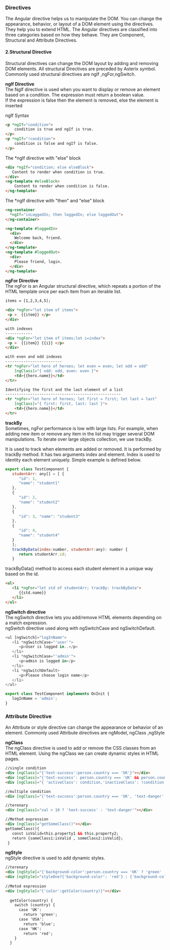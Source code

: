 
### Directives
The Angular directive helps us to manipulate the DOM. You can change the appearance, behavior, or layout of a DOM element using the directives. They help you to extend HTML.
The Angular directives are classified into three categories based on how they behave. They are Component, Structural and Attribute Directives.

#### 2.Structural Directive
Structural directives can change the DOM layout by adding and removing DOM elements. All structural Directives are preceded by Asterix symbol.    
Commonly used structural directives are ngIf ,ngFor,ngSwitch.               

__ngIf Directive__   
The NgIf directive is used when you want to display or remove an element based on a condition.
The expression must return a boolean value.        
If the expression is false then the element is removed, else the element is inserted        

ngIf Syntax
``` html
<p *ngIf="condition">  
    condition is true and ngIf is true.  
</p>  
<p *ngIf="!condition">  
    condition is false and ngIf is false.  
</p>  
````
The *ngIf directive  with  "else" block   
``` html
<div *ngIf="condition; else elseBlock">  
   Content to render when condition is true.  
</div>  
<ng-template #elseBlock>  
    Content to render when condition is false.  
</ng-template>   
````

The *ngIf directive  with  "then" and "else" block
``` html
<ng-container
  *ngIf="isLoggedIn; then loggedIn; else loggedOut">
</ng-container>

<ng-template #loggedIn>
  <div>
    Welcome back, friend.
  </div>
</ng-template>
<ng-template #loggedOut>
  <div>
    Please friend, login.
  </div>
</ng-template> 
````

__ngFor Directive__          
The ngFor is an Angular structural directive, which repeats a portion of the HTML template once per each item from an iterable list.     
```html
items = [1,2,3,4,5];

<div *ngFor="let item of items">
 <p >  {{item}} </p>
</div>

with indexes
------------
<div *ngFor="let item of items;let i=index">
 <p >  {{item}} {{i}} </p>
</div>

with even and odd indexes
-------------------------
<tr *ngFor="let hero of heroes; let even = even; let odd = odd" 
    [ngClass]="{ odd: odd, even: even }">
    <td>{{hero.name}}</td>
</tr>

Identifying the first and the last element of a list
---------------------------------------------------
<tr *ngFor="let hero of heroes; let first = first; let last = last" 
    [ngClass]="{ first: first, last: last }">
    <td>{{hero.name}}</td>
</tr>

```
__trackBy__            
Sometimes, ngFor performance is low with large lists. For example, when adding new item or remove any item in the list may trigger several DOM manipulations. To iterate over large objects collection, we use trackBy.

It is used to track when elements are added or removed. It is performed by trackBy method. It has two arguments index and element. Index is used to identity each element uniquely. Simple example is defined below.
```javascript
export class TestComponent { 
   studentArr: any[] = [ { 
      "id": 1, 
      "name": "student1" 
   }, 
   { 
      "id": 2,
      "name": "student2" 
   }, 
   { 
      "id": 3, "name": "student3"
   },
   { 
      "id": 4, 
      "name": "student4" 
   } 
   ]; 
   trackByData(index:number, studentArr:any): number { 
      return studentArr.id; 
   }
```
trackByData() method to access each student element in a unique way based on the id.
```html
<ul> 
   <li *ngFor="let std of studentArr; trackBy: trackByData">
      {{std.name}} 
   </li>
</ul>

```
__ngSwitch directive__    
The ngSwitch directive lets you add/remove HTML elements depending on a match expression.         
ngSwitch directive used along with ngSwitchCase and ngSwitchDefault.   

```javascript
<ul [ngSwitch]="logInName"> 
   <li *ngSwitchCase="'user'"> 
      <p>User is logged in..</p> 
   </li> 
   <li *ngSwitchCase="'admin'"> 
      <p>admin is logged in</p> 
   </li> 
   <li *ngSwitchDefault> 
      <p>Please choose login name</p> 
   </li> 
</ul>

export class TestComponent implements OnInit {  
   logInName = 'admin'; 
}

```

### Attribute Directive     
An Attribute or style directive can change the appearance or behavior of an element.
Commonly used Attribute directives are ngModel, ngClass ,ngStyle

__ngClass__           
The ngClass directive is used to add or remove the CSS classes from an HTML element. Using the ngClass we can create dynamic styles in HTML pages.   

```html
//single condition
<div [ngClass]="{'text-success':person.country === 'UK'}"></div>
<div [ngClass]="{'text-success': person.country === 'UK' && person.country === 'INDIA'}"></div>
<div [ngClass]="{ 'activeClass': condition,'inactiveClass': !condition, 'focusClass': condition && otherCondition}"> 

//multiple condition
<div [ngClass]="{'text-success':person.country === 'UK', 'text-danger':person.country === 'INDIA' }"></div>

//terenary
<div [ngClass]="val > 10 ? 'text-success' : 'text-danger'"></div>

//Method expression
<div [ngClass]="getSomeClass()"></div>
getSomeClass(){
   const isValid=this.property1 && this.property2;
   return {someClass1:isValid , someClass2:isValid};
 }
```

__ngStyle__         
ngStyle directive is used to add dynamic styles.
```html
//terenary
<div [ngStyle]="{'background-color':person.country === 'UK' ? 'green' : 'red' }"></<div>
<div [ngStyle]="styleOne?{'background-color': 'red'} : {'background-color': 'blue'}"></<div>
    
//Metod expression
<div [ngStyle]="{'color':getColor(country)}"></div>
    
  getColor(country) { 
    switch (country) {
      case 'UK':
        return 'green';
      case 'USA':
        return 'blue';
      case 'HK':
        return 'red';
    }
  }   
```


